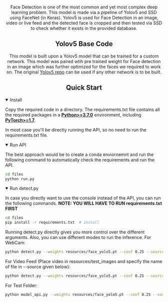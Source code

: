 <div align="center">
  <br>
  <p>
    Face Detection is one of the most common and yet most complex deep learning problem. This model is made via a pipeline of Yolov5 and SSD using FaceNet (in Keras). Yolov5 is used for Face Detection in an image, video or live feed and the detected face is cropped and then tested via SSD to check whether it exists in the provided database.
  </p>

## <div align="center">Yolov5 Base Code</div>

This model is built upon a Yolov5 model that can be trained for a custom network. This model was paired wtih pre trained weight for Face detection in an image which was further optimized for the faces we required to work on. The original [Yolov5 repo](https://github.com/ultralytics/yolov5) can be used if any other network is to be built.

## <div align="center">Quick Start</div>
<div align="left">
<details open>
<summary>Install</summary>

Copy the required code in a directory. The requirements.txt file contains all the required packages in a [**Python>=3.7.0**](https://www.python.org/) environment, including [**PyTorch>=1.7**](https://pytorch.org/get-started/locally/). 

In most case you'll be directly running the API, so no need to run the requirements.txt file.
</details>
<details open>
<summary>Run API</summary>

The best approach would be to create a conda enviornemnt and run the following command to automatically check the requirements and run the API.

```bash
cd files
python run.py
```

</details>
<details open>
<summary>Run detect.py</summary>

In case you directly want to use the console instead of the API, you can run the following commands.
**NOTE: YOU WILL HAVE TO RUN requirements.txt FIRST**
```bash
cd files
pip install -r requirements.txt  # install
```

Running detect.py directly gives you more control over the different arguments. Also, you can use different modes to run the inference.
For WebCam:
```bash
python detect.py --weights resources/face_yolo5.pt --conf 0.25 --source 0 --model_json resources/keras-facenet-h5/model.json --model_h5 resources/keras-facenet-h5/model.h5 --ssd_images resources
```

For Video Feed (Place video in resources/test_images and specify the name of file in --source given below):
```bash
python detect.py --weights resources/face_yolo5.pt --conf 0.25 --source resources/test_images/file_name.MOV --model_json resources/keras-facenet-h5/model.json --model_h5 resources/keras-facenet-h5/model.h5 --ssd_images resources
```

For Test Folder:
```bash
python model_api.py --weights resources/face_yolo5.pt --conf 0.25 --source resources/test_images --model_json resources/keras-facenet-h5/model.json --model_h5 resources/keras-facenet-h5/model.h5 --ssd_images resources
```

</details>
</div>
